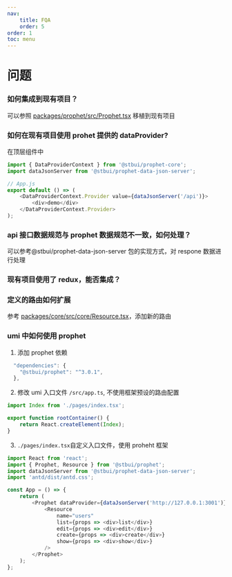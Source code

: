 ```yaml
---
nav:
    title: FQA
    order: 5
order: 1
toc: menu
---
```


# 问题

### 如何集成到现有项目？

可以参照 [packages/prophet/src/Prophet.tsx](https://github.com/stbui/prophet/blob/master/packages/prophet/src/Prophet.tsx) 移植到现有项目

### 如何在现有项目使用 prohet 提供的 dataProvider?

在顶层组件中

```js
import { DataProviderContext } from '@stbui/prophet-core';
import dataJsonServer from '@stbui/prophet-data-json-server';

// App.js
export default () => (
    <DataProviderContext.Provider value={dataJsonServer('/api')}>
        <div>demo</div>
    </DataProviderContext.Provider>
);
```

### api 接口数据规范与 prophet 数据规范不一致，如何处理？

可以参考@stbui/prophet-data-json-server 包的实现方式，对 respone 数据进行处理

### 现有项目使用了 redux，能否集成？

### 定义的路由如何扩展

参考 [packages/core/src/core/Resource.tsx](https://github.com/stbui/prophet/blob/master/packages/core/src/core/Resource.tsx)，添加新的路由

### umi 中如何使用 prophet

1. 添加 prophet 依赖

```js
  "dependencies": {
    "@stbui/prophet": "^3.0.1",
  },
```

2. 修改 umi 入口文件 `/src/app.ts`, 不使用框架预设的路由配置

```js
import Index from './pages/index.tsx';

export function rootContainer() {
    return React.createElement(Index);
}
```

3. `./pages/index.tsx`自定义入口文件，使用 proheht 框架

```js
import React from 'react';
import { Prophet, Resource } from '@stbui/prophet';
import dataJsonServer from '@stbui/prophet-data-json-server';
import 'antd/dist/antd.css';

const App = () => {
    return (
        <Prophet dataProvider={dataJsonServer('http://127.0.0.1:3001')}>
            <Resource
                name="users"
                list={props => <div>list</div>}
                edit={props => <div>edit</div>}
                create={props => <div>create</div>}
                show={props => <div>show</div>}
            />
        </Prophet>
    );
};
```
